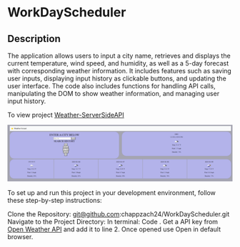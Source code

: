 # WorkDayScheduler

## Description

The application allows users to input a city name, retrieves and displays the current temperature, wind speed, and humidity, as well as a 5-day forecast with corresponding weather information. It includes features such as saving user inputs, displaying input history as clickable buttons, and updating the user interface. The code also includes functions for handling API calls, manipulating the DOM to show weather information, and managing user input history.

To view project [Weather-ServerSideAPI](https://chappzach24.github.io/Weather-ServerSideAPI/)

![alt text](https://github.com/chappzach24/Weather-ServerSideAPI/blob/main/assets/Photos/weather-forcast.png)

To set up and run this project in your development environment, follow these step-by-step instructions:

Clone the Repository: git@github.com:chappzach24/WorkDayScheduler.git
Navigate to the Project Directory: 
In terminal: Code . 
Get a API key from [Open Weather API](https://openweathermap.org/) and add it to line 2.
Once opened use Open in default browser.
